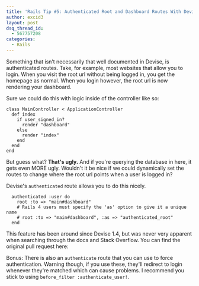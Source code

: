 ```yaml
---
title: 'Rails Tip #5: Authenticated Root and Dashboard Routes With Devise'
author: excid3
layout: post
dsq_thread_id:
  - 567757208
categories:
  - Rails
---
```

Something that isn’t necessarily that well documented in Devise, is authenticated routes. Take, for example, most websites that allow you to login. When you visit the root url without being logged in, you get the homepage as normal. When you login however, the root url is now rendering your dashboard.

Sure we could do this with logic inside of the controller like so:


    class MainController < ApplicationController
      def index
        if user_signed_in?
          render "dashboard"
        else
          render "index"
        end
      end
    end


But guess what? **That's ugly.** And if you're querying the database in here, it gets even MORE ugly. Wouldn't it be nice if we could dynamically set the routes to change where the root url points when a user is logged in?

Devise's `authenticated` route allows you to do this nicely.


      authenticated :user do
        root :to => "main#dashboard"
        # Rails 4 users must specify the 'as' option to give it a unique name
        # root :to => "main#dashboard", :as => "authenticated_root"
      end


This feature has been around since Devise 1.4, but was never very apparent when searching through the docs and Stack Overflow. You can find the original pull request here: 

Bonus: There is also an `authenticate` route that you can use to force authentication. Warning though, if you use these, they'll redirect to login whenever they're matched which can cause problems. I recommend you stick to using `before_filter :authenticate_user!`.